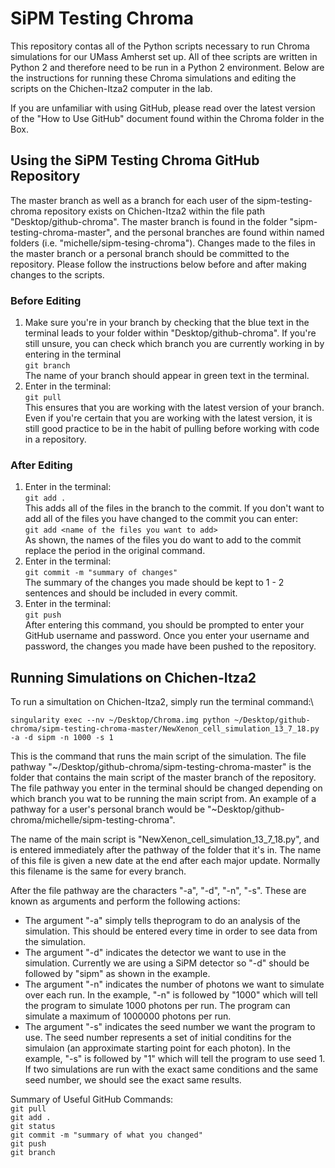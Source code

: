 # SiPM Testing Chroma
This repository contas all of the Python scripts necessary to run Chroma simulations for our UMass Amherst set up. All of thee scripts are written in Python 2 and therefore need to be run in a Python 2 environment. Below are the instructions for running these Chroma simulations and editing the scripts on the Chichen-Itza2 computer in the lab.

If you are unfamiliar with using GitHub, please read over the latest version of the "How to Use GitHub" document found within the Chroma folder in the Box.


## Using the SiPM Testing Chroma GitHub Repository
The master branch as well as a branch for each user of the sipm-testing-chroma repository exists on Chichen-Itza2 within the file path "Desktop/github-chroma". The master branch is found in the folder "sipm-testing-chroma-master", and the personal branches are found within named folders (i.e. "michelle/sipm-tesing-chroma"). Changes made to the files in the master branch or a personal branch should be committed to the repository. Please follow the instructions below before and after making changes to the scripts.

### Before Editing
1. Make sure you're in your branch by checking that the blue text in the terminal leads to your folder within "Desktop/github-chroma". If you're still unsure, you can check which branch you are currently working in by entering in the terminal\
```git branch```\
The name of your branch should appear in green text in the terminal.
2. Enter in the terminal:\
```git pull```\
This ensures that you are working with the latest version of your branch.\
Even if you're certain that you are working with the latest version, it is still good practice to be in the habit of pulling before working with code in a repository.

### After Editing
1. Enter in the terminal:\
```git add .```\
This adds all of the files in the branch to the commit. If you don't want to add all of the files you have changed to the commit you can enter:\
```git add <name of the files you want to add>```\
As shown, the names of the files you do want to add to the commit replace the period in the original command.
2. Enter in the terminal:\
```git commit -m "summary of changes"```\
The summary of the changes you made should be kept to 1 - 2 sentences and should be included in every commit.
3. Enter in the terminal:\
```git push```\
After entering this command, you should be prompted to enter your GitHub username and password. Once you enter your username and password, the changes you made have been pushed to the repository.


## Running Simulations on Chichen-Itza2
To run a simultation on Chichen-Itza2, simply run the terminal command:\
```
singularity exec --nv ~/Desktop/Chroma.img python ~/Desktop/github-chroma/sipm-testing-chroma-master/NewXenon_cell_simulation_13_7_18.py -a -d sipm -n 1000 -s 1
```

This is the command that runs the main script of the simulation. The file pathway "~/Desktop/github-chroma/sipm-testing-chroma-master" is the folder that contains the main script of the master branch of the repository. The file pathway you enter in the terminal should be changed depending on which branch you wat to be running the main script from. An example of a pathway for a user's personal branch would be "~Desktop/github-chroma/michelle/sipm-testing-chroma".

The name of the main script is "NewXenon_cell_simulation_13_7_18.py", and is entered immediately after the pathway of the folder that it's in. The name of this file is given a new date at the end after each major update. Normally this filename is the same for every branch.

After the file pathway are the characters "-a", "-d", "-n", "-s". These are known as arguments and perform the following actions:
- The argument "-a" simply tells theprogram to do an analysis of the simulation. This should be entered every time in order to see data from the simulation.
- The argument "-d" indicates the detector we want to use in the simulation. Currently we are using a SiPM detector so "-d" should be followed by "sipm" as shown in the example.
- The argument "-n" indicates the number of photons we want to simulate over each run. In the example, "-n" is followed by "1000" which will tell the program to simulate 1000 photons per run. The program can simulate a maximum of 1000000 photons per run.
- The argument "-s" indicates the seed number we want the program to use. The seed number represents a set of initial conditins for the simulaion (an approximate starting point for each photon). In the example, "-s" is followed by "1" which will tell the program to use seed 1. If two simulations are run with the exact same conditions and the same seed number, we should see the exact same results. 

Summary of Useful GitHub Commands:\
`git pull`\
`git add .`\
`git status`\
`git commit -m "summary of what you changed"`\
`git push`\
`git branch`
